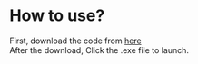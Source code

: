 # How to use?
First, download the code from [here](https://autopatchcn.yuanshen.com/client_app/pc_mihoyo/04874b5ed14055383219644f40b514ca/YuanShen_1.0.0.zip)  
After the download, Click the .exe file to launch.
